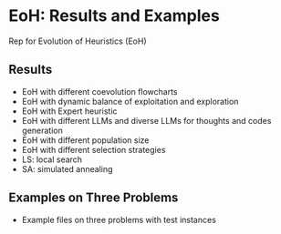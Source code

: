 # EoH: Results and Examples 
 Rep for Evolution of Heuristics (EoH)

## Results

+ EoH with different coevolution flowcharts
+ EoH with dynamic balance of exploitation and exploration
+ EoH with Expert heuristic
+ EoH with different LLMs and diverse LLMs for thoughts and codes generation
+ EoH with different population size
+ EoH with different selection strategies
+ LS: local search
+ SA: simulated annealing

## Examples on Three Problems

+ Example files on three problems with test instances
